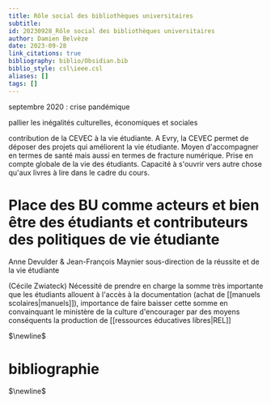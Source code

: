 ```yaml
---
title: Rôle social des bibliothèques universitaires
subtitle:
id: 20230928_Rôle social des bibliothèques universitaires
author: Damien Belvèze
date: 2023-09-28
link_citations: true
bibliography: biblio/Obsidian.bib
biblio_style: csl\ieee.csl
aliases: []
tags: []
---
```

septembre 2020 : crise pandémique

pallier les inégalités culturelles, économiques et sociales

contribution de la CEVEC à la vie étudiante. A Evry, la CEVEC permet de déposer des projets qui améliorent la vie étudiante. Moyen d'accompagner en termes de santé mais aussi en termes de fracture numérique. 
Prise en compte globale de la vie des étudiants.
Capacité à s'ouvrir vers autre chose qu'aux livres à lire dans le cadre du cours. 

# Place des BU comme acteurs et bien être des étudiants et contributeurs des politiques de vie étudiante

Anne Devulder & Jean-François Maynier
sous-direction de la réussite et de la vie étudiante

(Cécile Zwiateck) Nécessité de prendre en charge la somme très importante que les étudiants allouent à l'accès à la documentation (achat de [[manuels scolaires|manuels]]), importance de faire baisser cette somme en convainquant le ministère de la culture d'encourager par des moyens conséquents la production de [[ressources éducatives libres|REL]]










$\newline$
# bibliographie
$\newline$






